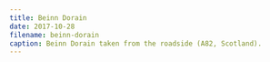 ```yaml
---
title: Beinn Dorain 
date: 2017-10-28
filename: beinn-dorain
caption: Beinn Dorain taken from the roadside (A82, Scotland). 
---
```

